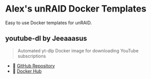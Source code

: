 # Alex's unRAID Docker Templates

Easy to use Docker templates for unRAID.

## youtube-dl by Jeeaaasus

> Automated yt-dlp Docker image for downloading YouTube subscriptions

- 📖 [GitHub Repository](https://github.com/Jeeaaasus/youtube-dl)
- 🐳 [Docker Hub](https://hub.docker.com/r/jeeaaasustest/youtube-dl)

